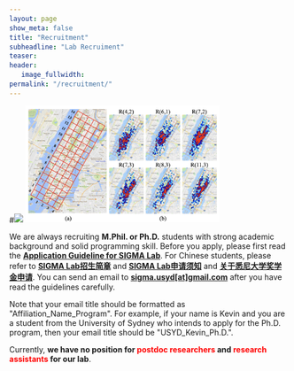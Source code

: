 ```yaml
---
layout: page
show_meta: false
title: "Recruitment"
subheadline: "Lab Recruiment"
teaser: 
header:
   image_fullwidth: 
permalink: "/recruitment/"
---
```


#<img src="../guidelines/recruit.jpg" width="350">
<img src="../images/images_for_pub/DraggedImage.dab6cfff637e420997663eed691ad6d2.png" width="350">

We are always recruiting **M.Phil. or Ph.D.** students with strong academic background and solid programming skill. Before you apply, please first read the [**Application Guideline for SIGMA Lab**](/guidelines/guideline_eng.pdf). For Chinese students, please refer to [**SIGMA Lab招生简章**](/guidelines/ad.pdf) and [**SIGMA Lab申请须知**](/guidelines/guideline_chinese.pdf) and [**关于悉尼大学奖学金申请**](/guidelines/scholarship_chi.pdf). You can send an email to [**sigma.usyd[at]gmail.com**](mailto:sigma.usyd@gmail.com) after you have read the guidelines carefully. 

Note that your email title should be formatted as "Affiliation_Name_Program". For example, if your name is Kevin and you are a student from the University of Sydney who intends to apply for the Ph.D. program, then your email title should be "USYD_Kevin_Ph.D.".

Currently, **we have no position for <span style="color:red"> postdoc researchers </span> and <span style="color:red"> research assistants </span> for our lab**.
